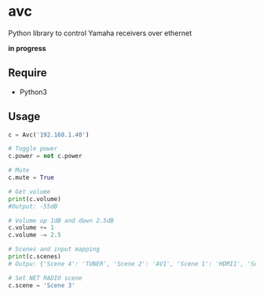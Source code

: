 # avc
Python library to control Yamaha receivers over ethernet

__in progress__

## Require
* Python3

## Usage
```python
c = Avc('192.168.1.40')

# Toggle power
c.power = not c.power

# Mute
c.mute = True

# Get volume
print(c.volume)
#Output: -55dB

# Volume up 1dB and down 2.5dB
c.volume += 1
c.volume -= 2.5

# Scenes and input mapping
print(c.scenes)
# Outpu: {'Scene 4': 'TUNER', 'Scene 2': 'AV1', 'Scene 1': 'HDMI1', 'Scene 3': 'NET RADIO'}

# Set NET RADIO scene
c.scene = 'Scene 3'



```
